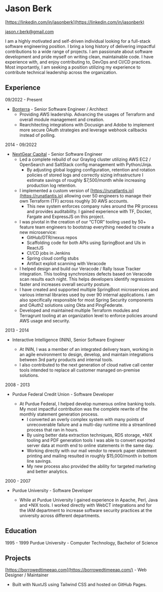 # Jason Berk

[https://linkedin.com/in/jasonberk](https://linkedin.com/in/jasonberk)

[jason.r.berk@gmail.com](mailto:jason.r.berk@gmail.com)

I am a highly motivated and self-driven individual looking for a full-stack software engineering position. I bring a long history of delivering impactful contributions to a wide range of projects.  I am passionate about software development and pride myself on writing clean, maintainable code.  I have experience with, and enjoy contributing to, DevOps and CI/CD practices.  Most importantly, I am seeking a position utilizing my experience to contribute technical leadership across the organization.   

## Experience

09/2022 - Present

* [Bonterra](https://www.bonterratech.com/) - Senior Software Engineer / Architect 
  * Providing AWS leadership.  Advancing the usages of Terraform and overall module management and creation.
  * Rearchitecting integrations with Docusign and Adobe to implement more secure OAuth strategies and leverage webhook callbacks instead of polling.

2014 - 09/2022

* [NextGear Capital](https://www.nextgearcapital.com/) - Senior Software Engineer
  * Led a complete rebuild of our Graylog cluster utilizing AWS EC2 / OpenSearch and SaltStack config management with Python/Jinja.  
    * By adjusting global logging configuration, retention and rotation policies of stored logs and correctly sizing infrastructure I estimate savings of roughly $7,500/month while increasing production log retention.
  * I implemented a custom version of [https://runatlantis.io](https://runatlantis.io) allowing over 50 engineers to manage their own Terraform (TF) across roughly 30 AWS accounts.  
    * This new system enforces company rules around the PR process and provides auditability.  I gained experience with TF, Docker, Fargate and ExpressJS on this project.
  * I was pivotal in the creation of our “CTOR” tooling used by 50+ feature team engineers to bootstrap everything needed to create a new microservice:  
    * GitHub/DTR/nexus repos
    * Scaffolding code for both APIs using SpringBoot and UIs in ReactJS
    * CI/CD jobs in Jenkins
    * Spring cloud config stubs
    * Artifact exploit scanning with Veracode
  * I helped design and build our Veracode / Rally Issue Tracker integration.  This tooling synchronizes defects based on Veracode scan results each night.  This helps developers identify regressions faster and increases overall security posture.
  * I have created and supported multiple SpringBoot microservices and various internal libraries used by over 90 internal applications.  I am also specifically responsible for most Spring Security components and OAuth2 solutions using Okta and PingFederate.
  * Developed and maintained multiple Terraform modules and Terragrunt tooling at an organization level to enforce policies around AWS usage and security.

2013 - 2014 

* Interactive Intelligence (ININ), Senior Software Engineer

  * At ININ, I was a member of an integrated delivery team, working in an agile environment to design, develop, and maintain integrations between 3rd party products and internal tools.  
  * I also contributed to the next generation of cloud native call center tools intended to replace all customer managed on-premise solutions.

2008 - 2013 

* Purdue Federal Credit Union - Software Developer

  * At Purdue Federal, I helped develop numerous online banking tools.  My most impactful contribution was the complete rewrite of the monthly statement generation process.
    * I converted an overly complex system with many points of unrecoverable failure and a multi-day runtime into a streamlined process that ran in hours.  
    * By using better data extraction techniques, RDS storage, *NIX tooling and PDF generation tools I was able to convert exported server data at month end to online statements in the same day.  
    * Working directly with our mail vendor to rework paper statement printing and mailing resulted in roughly $15,000/month in bottom line savings.
    * My new process also provided the ability for targeted marketing and better analytics.

2000 - 2007 

* Purdue University - Software Developer

  * While at Purdue University I gained experience in Apache, Perl, Java and *NIX tools.  I worked directly with WebCT integrations and for the IAM department to increase software security practices at the university across different departments.

## Education

1995 - 1999 Purdue University - Computer Technology, Bachelor of Science

## Projects

[https://borrowedtimeeap.com](https://borrowedtimeeap.com/) - Web Designer / Maintainer

* Built with NuxtJS using Tailwind CSS and hosted on GitHub Pages.
